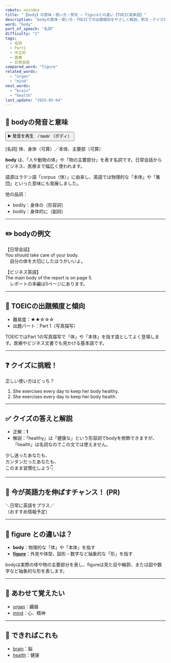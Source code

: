 ```yaml
---
robots: noindex
title: "【body】の意味・使い方・例文 ― figureとの違い【TOEIC英単語】"
description: "bodyの意味・使い方・TOEICでの出題傾向をやさしく解説。例文・クイズ付きでfigureとの違いもわかりやすく学べます。"
word: "body"
part_of_speech: "名詞"
difficulty: "2"
tags:
  - 名詞
  - Part1
  - 中立的
  - 医療
  - 日常会話
compared_word: "figure"
related_words:
  - "organ"
  - "mind"
next_words:
  - "brain"
  - "health"
last_update: "2025-05-04"
---
```


## 🔰 bodyの発音と意味

<button class="play-audio" onclick="playTTS('body')">
  <span class="play-audio-main">
    ▶️ 発音を再生　/ˈbɒdi/
  </span>
  <span class="play-audio-sub">
    （ボディ）
  </span>
</button>

[名詞] 体、身体（可算）／本体、主要部（可算）

**body** は、「人や動物の体」や「物の主要部分」を表す名詞です。日常会話からビジネス、医療まで幅広く使われます。

語源はラテン語「corpus（体）」に由来し、英語では物理的な「本体」や「集団」といった意味にも発展しました。

他の品詞：  
- bodily：身体の（形容詞）
- bodily：身体的に（副詞）

---

## ✏️ bodyの例文

【日常会話】  
You should take care of your body.  
　自分の体を大切にしたほうがいいよ。

【ビジネス英語】  
The main body of the report is on page 5.  
　レポートの本編は5ページにあります。

---

## 🎯 TOEICの出題頻度と傾向

- 難易度：★★☆☆☆
- 出題パート：Part 1（写真描写）

TOEICではPart 1の写真描写で「体」や「本体」を指す語としてよく登場します。医療やビジネス文書でも見かける基本語です。

---

## ❓ クイズに挑戦！

正しい使い方はどっち？

1. She exercises every day to keep her body healthy.  
2. She exercises every day to keep her body health.

---

## ✅ クイズの答えと解説

- 正解：**1**
- 解説：「healthy」は「健康な」という形容詞でbodyを修飾できますが、「health」は名詞なのでこの文では使えません。

少し迷ったあなたも、  
カンタンだったあなたも、  
このまま習慣化しよう👇️

---

## 🚀 今が英語力を伸ばすチャンス！ (PR)

<div class="info-center">
＼日常に英語をプラス／<br>  
（おすすめ情報予定）
</div>

---

## 🤔  figure との違いは？

- **body**：物理的な「体」や「本体」を指す
- **[figure](/word/figure/)**：外見や体型、図形・数字など抽象的な「形」を指す

bodyは実際の体や物の主要部分を表し、figureは見た目や輪郭、または図や数字など抽象的な形を表します。

---

## 🧩 あわせて覚えたい

- [organ](/word/organ/)：臓器
- [mind](/word/mind/)：心、精神

---

## 📖 できればこれも

- [brain](/word/brain/)：脳
- [health](/word/health/)：健康

<!-- cvid: aid29_bid23 -->
